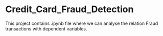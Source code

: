 # Credit_Card_Fraud_Detection
This project contains .ipynb file where we can analyse the relation Fraud transactions with dependent variables.
